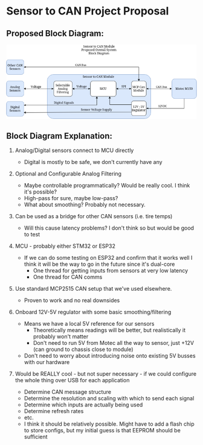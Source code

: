 # Sensor to CAN Project Proposal

## Proposed Block Diagram:
![System Block Diagram](SystemOverview.png?raw=true "System Overview")

## Block Diagram Explanation:
1. Analog/Digital sensors connect to MCU directly
    - Digital is mostly to be safe, we don't currently have any
2. Optional and Configurable Analog Filtering
    - Maybe controllable programmatically? Would be really cool. I think it's possible?
    - High-pass for sure, maybe low-pass?
    - What about smoothing? Probably not necessary.
3. Can be used as a bridge for other CAN sensors (i.e. tire temps)
    - Will this cause latency problems? I don't think so but would be good to test
    
4. MCU - probably either STM32 or ESP32
    - If we can do some testing on ESP32 and confirm that it works well I think it will be the way to go in the future since it's dual-core
        - One thread for getting inputs from sensors at very low latency
        - One thread for CAN comms
5. Use standard MCP2515 CAN setup that we've used elsewhere.
    - Proven to work and no real downsides
6. Onboard 12V-5V regulator with some basic smoothing/filtering
    - Means we have a local 5V reference for our sensors
        - Theoretically means readings will be better, but realistically it probably won't matter
        - Don't need to run 5V from Motec all the way to sensor, just +12V (can ground to chassis close to module)
    - Don't need to worry about introducing noise onto existing 5V busses with our hardware
7. Would be REALLY cool - but not super necessary - if we could configure the whole thing over USB for each application
    - Determine CAN message structure
    - Determine the resolution and scaling with which to send each signal
    - Determine which inputs are actually being used
    - Determine refresh rates
    - etc.
    - I think it should be relatively possible. Might have to add a flash chip to store configs, but my initial guess is that EEPROM should be sufficient
